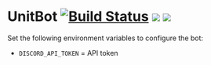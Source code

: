 # UnitBot [![Build Status](https://img.shields.io/travis/pgrosslicht/discord-unitbot.svg)](https://travis-ci.org/pgrosslicht/discord-unitbot) [![](https://images.microbadger.com/badges/version/pdgwien/discord-unitbot.svg)](https://microbadger.com/images/pdgwien/discord-unitbot "Get your own version badge on microbadger.com") [![](https://images.microbadger.com/badges/image/pdgwien/discord-unitbot.svg)](https://microbadger.com/images/pdgwien/discord-unitbot "Get your own image badge on microbadger.com")

Set the following environment variables to configure the bot:

* `DISCORD_API_TOKEN` = API token
